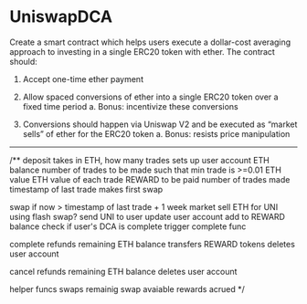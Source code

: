 # UniswapDCA

Create a smart contract which helps users execute a dollar-cost averaging approach to investing
in a single ERC20 token with ether. The contract should:

1. Accept one-time ether payment

2. Allow spaced conversions of ether into a single ERC20 token over a fixed time period
a. Bonus: incentivize these conversions

3. Conversions should happen via Uniswap V2 and be executed as “market sells” of ether for
the ERC20 token
a. Bonus: resists price manipulation

---------------

/**
deposit
    takes in ETH, how many trades
    sets up user account
        ETH balance
        number of trades to be made
            such that min trade is >=0.01 ETH value
        ETH value of each trade
        REWARD to be paid
        number of trades made
        timestamp of last trade
    makes first swap

swap
    if now > timestamp of last trade + 1 week
        market sell ETH for UNI
            using flash swap?
        send UNI to user
        update user account
            add to REWARD balance
        check if user's DCA is complete
            trigger complete func

complete
    refunds remaining ETH balance
    transfers REWARD tokens
    deletes user account

cancel
    refunds remaining ETH balance
    deletes user account

helper funcs
    swaps remainig
    swap avaiable
    rewards acrued
 */